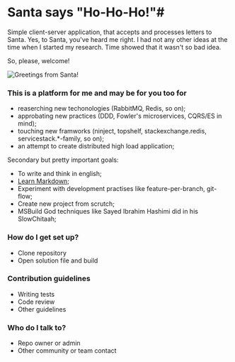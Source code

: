 # Santa says "Ho-Ho-Ho!"#

Simple client-server application, that accepts and processes letters to Santa. Yes, to Santa, you've heard me right. I had not any other ideas at the time when I started my research. Time showed that it wasn't so bad idea. 

So, please, welcome!

![Greetings from Santa!](https://bytebucket.org/sergiorykov/santaho/raw/93651cd08da5112c9ae90e40f17af5c8b2512bbf/Build/logo.jpg?token=e49860ed2ca89d98c10034c10dd4edc81a483fea)
### This is a platform for me and may be for you too for ###

* reaserching new techonologies (RabbitMQ, Redis, so on);
* approbating new practices (DDD, Fowler's microservices, CQRS/ES in mind);
* touching new framworks (ninject, topshelf, stackexchange.redis, servicestack.*-family, so on);
* an attempt to create distributed high load application;


Secondary but pretty important goals:

* To write and think in english;
* [Learn Markdown](https://bitbucket.org/tutorials/markdowndemo);
* Experiment with development practises like feature-per-branch, git-flow;
* Create new project from scrutch;
* MSBuild God techniques like Sayed Ibrahim Hashimi did in his SlowChitaah;

### How do I get set up? ###

* Clone repository
* Open solution file and build

### Contribution guidelines ###

* Writing tests
* Code review
* Other guidelines

### Who do I talk to? ###

* Repo owner or admin
* Other community or team contact
